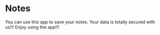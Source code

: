 # Notes
You can use this app to save your notes. Your data is totally secured with us!!!
Enjoy using the app!!!
